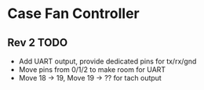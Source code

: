 # Case Fan Controller

## Rev 2 TODO

* Add UART output, provide dedicated pins for tx/rx/gnd
* Move pins from 0/1/2 to make room for UART
* Move 18 -> 19, Move 19 -> ?? for tach output


